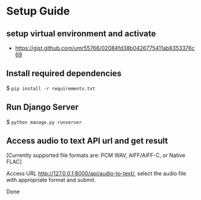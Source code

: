 # Setup Guide

## setup virtual environment and activate

- <https://gist.github.com/umr55766/02084fd38b0426775411ab8353376c69>

## Install required dependencies

$ `pip install -r requirements.txt`

## Run Django Server

$ `python manage.py runserver`

## Access audio to text API url and get result

[Currently supported file formats are: PCM WAV, AIFF/AIFF-C, or Native FLAC]

Access URL <http://127.0.0.1:8000/api/audio-to-text/>, select the audio file with appropriate format and submit.

Done
